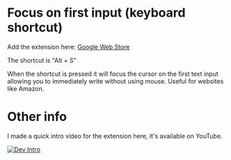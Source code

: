 # Focus on first input (keyboard shortcut)

Add the extension here: [Google Web Store](https://chrome.google.com/webstore/detail/focus-on-first-input-keyb/ofngolgonfcpdanjehfjmcealkclchjg)

The shortcut is "Alt + S"

When the shortcut is pressed it will focus the cursor on the first text input allowing you to immediately write without using mouse. Useful for websites like Amazon.

# Other info
I made a quick intro video for the extension here, it's available on YouTube.

[![Dev Intro](https://img.youtube.com/vi/qc2EWoeUInc/0.jpg)](https://www.youtube.com/watch?v=qc2EWoeUInc)
